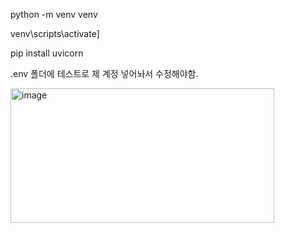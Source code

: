 python -m venv venv

venv\scripts\activate]

pip install uvicorn 


.env 폴더에 테스트로 제 계정 넣어놔서 수정해야함.

<img width="422" height="215" alt="image" src="https://github.com/user-attachments/assets/f8a1e56d-8896-4490-879e-617bb6744f91" />
